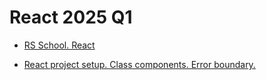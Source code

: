 # React 2025 Q1

- [RS School. React](https://github.com/rolling-scopes-school/tasks/tree/master/react)

- [React project setup. Class components. Error boundary.](https://github.com/rolling-scopes-school/tasks/blob/master/react/modules/tasks/class-components.md)